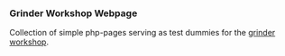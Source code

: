 ### Grinder Workshop Webpage

Collection of simple php-pages serving as test dummies for the [grinder workshop](https://github.com/kvalle/grinder-workshop).
